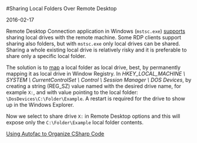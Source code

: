 #Sharing Local Folders Over Remote Desktop

2016-02-17

<!--- tags: windows -->

Remote Desktop Connection application in Windows (`mstsc.exe`) [supports](https://support.microsoft.com/en-us/kb/313292) sharing local drives with the remote machine. Some RDP clients support sharing also folders, but with `mstsc.exe` only local drives can be shared. Sharing a whole existing local drive is relatively risky and it is preferable to share only a specific local folder.

The solution is to [map](http://superuser.com/questions/644684/mapping-drive-letters-to-local-folders) a local folder as local drive, best, by permanently mapping it as local drive in Window Registry. In *HKEY_LOCAL_MACHINE \ SYSTEM \ CurrentControlSet \ Control \ Session Manager \ DOS Devices*, by creating a string (REG_SZ) value named with the desired drive name, for example `X:`, and with value pointing to the local folder: `\DosDevices\C:\Folder\Example`. A restart is required for the drive to show up in the Windows Explorer.

Now we select to share drive `X:` in Remote Desktop options and this will expose only the `C:\Folder\Example` local folder contents.

<ins class='nfooter'><a id='fnext' href='#blog/2016/2016-02-12-Using-Autofac-to-Organize-CSharp-Code.md'>Using Autofac to Organize CSharp Code</a></ins>
